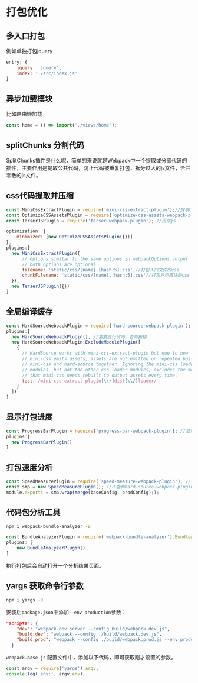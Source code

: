 # 打包优化
## 多入口打包
例如单独打包jquery
```js
entry: {
    jquery: 'jquery',
    index: './src/index.js'
}
```
## 异步加载模块
比如路由懒加载
```js
const home = () => import('./views/home');
```
## splitChunks 分割代码
SplitChunks插件是什么呢，简单的来说就是Webpack中一个提取或分离代码的插件，主要作用是提取公共代码，防止代码被重复打包，拆分过大的js文件，合并零散的js文件。

## css代码提取并压缩
```js
const MiniCssExtractPlugin = require('mini-css-extract-plugin');//提取css
const OptimizeCSSAssetsPlugin = require('optimize-css-assets-webpack-plugin'); //压缩css
const TerserJSPlugin = require('terser-webpack-plugin'); //压缩js

optimization: {
    minimizer: [new OptimizeCSSAssetsPlugin({})]
},
plugins:[
  new MiniCssExtractPlugin({
      // Options similar to the same options in webpackOptions.output
      // both options are optional
      filename: 'static/css/[name].[hash:5].css',//打包入口文件的css
      chunkFilename: 'static/css/[name].[hash:5].css'//打包异步模块的css
  }),
  new TerserJSPlugin({})
]
```
## 全局编译缓存
```js
const HardSourceWebpackPlugin = require('hard-source-webpack-plugin'); //打包缓存
plugins:[
  new HardSourceWebpackPlugin(), //需要此行代码，否则报错
  new HardSourceWebpackPlugin.ExcludeModulePlugin([
    {
      // HardSource works with mini-css-extract-plugin but due to how
      // mini-css emits assets, assets are not emitted on repeated builds with
      // mini-css and hard-source together. Ignoring the mini-css loader
      // modules, but not the other css loader modules, excludes the modules
      // that mini-css needs rebuilt to output assets every time.
      test: /mini-css-extract-plugin[\\/]dist[\\/]loader/
    }
  ])
]
```
## 显示打包进度
```js
const ProgressBarPlugin = require('progress-bar-webpack-plugin'); //显示打包进度
plugins:[
  new ProgressBarPlugin()
]
```
## 打包速度分析
```js
const SpeedMeasurePlugin = require('speed-measure-webpack-plugin'); //打包速度分析
const smp = new SpeedMeasurePlugin(); //不能和hard-source-webpack-plugin同时配置，否则报错
module.exports = smp.wrap(merge(baseConfig, prodConfig););
```
## 代码包分析工具
```sh
npm i webpack-bundle-analyzer -D
```
```js
const BundleAnalyzerPlugin = require('webpack-bundle-analyzer').BundleAnalyzerPlugin;
plugins: [
    new BundleAnalyzerPlugin()
]
```
执行打包后会自动打开一个分析结果页面。
## yargs 获取命令行参数
```sh
npm i yargs -D
```
安装后`package.json`中添加`--env production`参数：
```json
"scripts": {
    "dev": "webpack-dev-server --config build/webpack.dev.js",
    "build:dev": "webpack --config ./build/webpack.dev.js",
    "build:prod": "webpack --config ./build/webpack.prod.js --env production"
  }
```
`webpack.base.js` 配置文件中，添加以下代码，即可获取刚才设置的参数。
```js
const argv = require('yargs').argv;
console.log('env:', argv.env);
```
